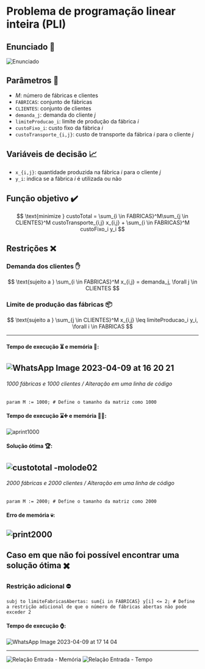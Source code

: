 # Problema de programação linear inteira (PLI)
## Enunciado :speech_balloon:
![Enunciado](https://user-images.githubusercontent.com/107778190/230794910-764060fe-5cea-41b0-8c92-75e09eb9b08b.jpeg)

## Parâmetros :abacus: 
- $M$: número de fábricas e clientes
- `FABRICAS`: conjunto de fábricas
- `CLIENTES`: conjunto de clientes
- `demanda_j`: demanda do cliente $j$
- `limiteProducao_i`: limite de produção da fábrica $i$
- `custoFixo_i`: custo fixo da fábrica $i$
- `custoTransporte_{i,j}`: custo de transporte da fábrica $i$ para o cliente $j$

## Variáveis de decisão :chart_with_upwards_trend:

- `x_{i,j}`: quantidade produzida na fábrica $i$ para o cliente $j$
- `y_i`: indica se a fábrica $i$ é utilizada ou não

## Função objetivo :heavy_check_mark:

$$
\text{minimize } custoTotal = \sum_{i \in FABRICAS}^M\sum_{j \in CLIENTES}^M custoTransporte_{i,j} x_{i,j} + \sum_{i \in FABRICAS}^M custoFixo_i y_i
$$

## Restrições :x:

### Demanda dos clientes :raised_hand:

$$
\text{sujeito a } \sum_{i \in FABRICAS}^M x_{i,j} = demanda_j, \forall j \in CLIENTES
$$

### Limite de produção das fábricas :package:

$$
\text{sujeito a } \sum_{j \in CLIENTES}^M x_{i,j} \leq limiteProducao_i y_i, \forall i \in FABRICAS
$$

---

#### Tempo de execução :hourglass_flowing_sand: e memória :floppy_disk::
![WhatsApp Image 2023-04-09 at 16 20 21](https://user-images.githubusercontent.com/107778190/230792504-63444dbc-967e-431d-b6b5-57cc2da4f55d.jpeg)
---
###### 1000 fábricas e 1000 clientes / Alteração em uma linha de código 
 
```
param M := 1000; # Define o tamanho da matriz como 1000
```
#### Tempo de execução :hourglass::heavy_plus_sign: e memória :floppy_disk::heavy_plus_sign::
![aprint1000](https://user-images.githubusercontent.com/107778190/231298204-9b772811-f79f-4127-8849-b9c6c3ed04de.png)
#### Solução ótima :trophy::
![custototal -molode02](https://user-images.githubusercontent.com/107778190/230792810-eb68b2b6-9150-4c2a-93a5-581e11269d12.png)
---
###### 2000 fábricas e 2000 clientes / Alteração em uma linha de código 

```
param M := 2000; # Define o tamanho da matriz como 2000
```
#### Erro de memória :skull::
![print2000](https://user-images.githubusercontent.com/107778190/231297274-7c833588-24c7-4a1f-9b13-6ff0a27e3352.png)
---

## Caso em que não foi possível encontrar uma solução ótima :heavy_multiplication_x:
### Restrição adicional :no_entry:
```
subj to limiteFabricasAbertas: sum{i in FABRICAS} y[i] <= 2; # Define a restrição adicional de que o número de fábricas abertas não pode exceder 2
```
#### Tempo de execução :watch::
![WhatsApp Image 2023-04-09 at 17 14 04](https://user-images.githubusercontent.com/107778190/230794495-adca63bf-6eea-4fe8-8fb9-2c6cc7fb4e92.jpeg)

---
![Relação Entrada - Memória](https://user-images.githubusercontent.com/107778190/231308186-ab87add2-638e-4f4a-931a-e0b9318a0c61.png)
![Relação Entrada - Tempo](https://user-images.githubusercontent.com/107778190/231308231-c1605ac5-cd11-400c-99d9-0069c42b7d46.png)
